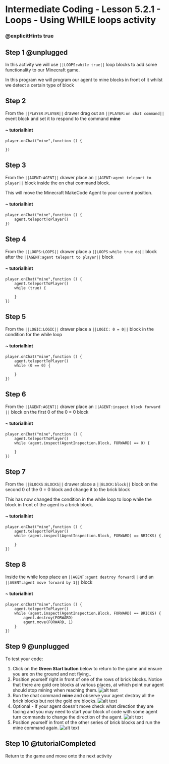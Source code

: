 # Intermediate Coding - Lesson 5.2.1 - Loops - Using WHILE loops activity
### @explicitHints true

## Step 1 @unplugged
In this activity we will use ``||LOOPS:while true||`` loop blocks to add some functionality to our Minecraft game.

In this program we will program our agent to mine blocks in front of it whilst we detect a certain type of block

## Step 2
From the ``||PLAYER:PLAYER||`` drawer drag out an ``||PLAYER:on chat command||`` event block and set it to respond to the command **mine**
#### ~ tutorialhint
```blocks
player.onChat("mine",function () {
 
})

```
## Step 3
From the ``||AGENT:AGENT||`` drawer place an ``||AGENT:agent teleport to player||`` block inside the on chat command block.

This will move the Minecraft MakeCode Agent to your current position.
#### ~ tutorialhint
```blocks 
player.onChat("mine",function () {
	agent.teleportToPlayer()
})

```

## Step 4
From the ``||LOOPS:LOOPS||`` drawer place a ``||LOOPS:while true do||`` block after the ``||AGENT:agent teleport to player||`` block
#### ~ tutorialhint
```blocks 
player.onChat("mine",function () {
	agent.teleportToPlayer()
	while (true) {
    	
    }
})

```

## Step 5
From the ``||LOGIC:LOGIC||`` drawer place a ``||LOGIC: 0 = 0||`` block in the condition for the while loop
#### ~ tutorialhint
```blocks 
player.onChat("mine",function () {
	agent.teleportToPlayer()
	while (0 == 0) {
    	
    }
})

```

## Step 6
From the ``||AGENT:AGENT||`` drawer place an ``||AGENT:inspect block forward ||`` block on the first 0 of the 0 = 0 block
#### ~ tutorialhint
```blocks 
player.onChat("mine",function () {
	agent.teleportToPlayer()
	while (agent.inspect(AgentInspection.Block, FORWARD) == 0) {
    	
    }
})

```

## Step 7
From the ``||BLOCKS:BLOCKS||`` drawer place a ``||BLOCK:block||`` block on the second 0 of the 0 = 0 block and change it to the brick block

This has now changed the condition in the while loop to loop while the block in front of the agent is a brick block.
#### ~ tutorialhint
```blocks 
player.onChat("mine",function () {
	agent.teleportToPlayer()
	while (agent.inspect(AgentInspection.Block, FORWARD) == BRICKS) {
    	
    }
})

```

## Step 8
Inside the while loop place an ``||AGENT:agent destroy forward||`` and an ``||AGENT:agent move forward by 1||`` block
#### ~ tutorialhint
```blocks 
player.onChat("mine",function () {
	agent.teleportToPlayer()
	while (agent.inspect(AgentInspection.Block, FORWARD) == BRICKS) {
        agent.destroy(FORWARD)
        agent.move(FORWARD, 1)    	
    }
})

```

## Step 9 @unplugged
To test your code:
1. Click on the **Green Start button** below to return to the game and ensure you are on the ground and not flying..
2. Position yourself right in front of one of the rows of brick blocks. 
Notice that there are gold ore blocks at various places, at which point our agent should stop mining when reaching them.
![alt text](https://intermediate.codingcredentials.com/Lesson5/5.2.1/images/1.jpg?raw=true "mine")
3. Run the chat command **mine** and observe your agent destroy all the brick blocks but not the gold ore blocks.
![alt text](https://intermediate.codingcredentials.com/Lesson5/5.2.1/images/2.jpg?raw=true "mine")
4. Optional - If your agent doesn't move check what direction they are facing and you may need to start your block of code with some agent turn commands to change the direction of the agent.
![alt text](https://intermediate.codingcredentials.com/Lesson5/5.2.1/images/3.png?raw=true "mine")
5. Position yourself in front of the other series of brick blocks and run the mine command again.
![alt text](https://intermediate.codingcredentials.com/Lesson5/5.2.1/images/4.jpg?raw=true "mine")


## Step 10 @tutorialCompleted
Return to the game and move onto the next activity